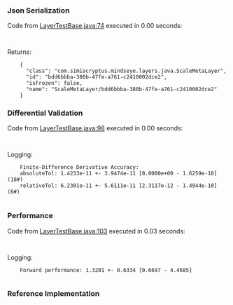 ### Json Serialization
Code from [LayerTestBase.java:74](../../../../../../../../MindsEye/src/test/java/com/simiacryptus/mindseye/layers/LayerTestBase.java#L74) executed in 0.00 seconds: 
```java
  
```

Returns: 

```
    {
      "class": "com.simiacryptus.mindseye.layers.java.ScaleMetaLayer",
      "id": "bdd6bbba-380b-47fe-a761-c2410002dce2",
      "isFrozen": false,
      "name": "ScaleMetaLayer/bdd6bbba-380b-47fe-a761-c2410002dce2"
    }
```



### Differential Validation
Code from [LayerTestBase.java:98](../../../../../../../../MindsEye/src/test/java/com/simiacryptus/mindseye/layers/LayerTestBase.java#L98) executed in 0.00 seconds: 
```java
  
```
Logging: 
```
    Finite-Difference Derivative Accuracy:
    absoluteTol: 1.4233e-11 +- 3.9474e-11 [0.0000e+00 - 1.6259e-10] (18#)
    relativeTol: 6.2301e-11 +- 5.6111e-11 [2.3117e-12 - 1.4944e-10] (6#)
    
```

### Performance
Code from [LayerTestBase.java:103](../../../../../../../../MindsEye/src/test/java/com/simiacryptus/mindseye/layers/LayerTestBase.java#L103) executed in 0.03 seconds: 
```java
  
```
Logging: 
```
    Forward performance: 1.3201 +- 0.6334 [0.6697 - 4.4685]
    
```

### Reference Implementation
